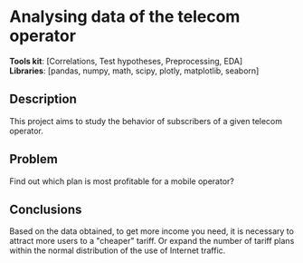 # Analysing data of the telecom operator
**Tools kit**: [Correlations, Test hypotheses, Preprocessing, EDA] <br>
**Libraries**: [pandas, numpy, math, scipy, plotly, matplotlib, seaborn]

## Description
This project aims to study the behavior of subscribers of a given telecom operator. 

## Problem
Find out which plan is most profitable for a mobile operator?

## Сonclusions
Based on the data obtained, to get more income you need, it is necessary to attract more users to a "cheaper" tariff. Or expand the number of tariff plans within the normal distribution of the use of Internet traffic.
